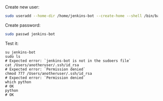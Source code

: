 Create new user:
```bash
sudo useradd --home-dir /home/jenkins-bot --create-home --shell /bin/bash jenkins-bot
```

Create password:
```bash
sudo passwd jenkins-bot
```

Test it:
```
su jenkins-bot
sudo ls
# Expected error: `jenkins-bot is not in the sudoers file`
cat /Users/anotheruser/.ssh/id_rsa
# Expected error: `Permission denied`
chmod 777 /Users/anotheruser/.ssh/id_rsa
# Expected error: `Permission denied`
which python
# OK
python
# OK
```